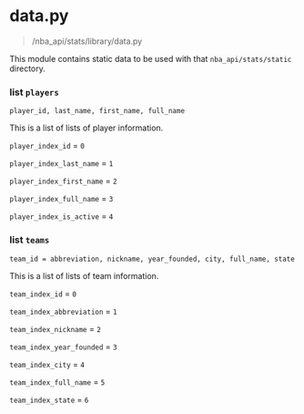 # data.py
>/nba_api/stats/library/data.py

This module contains static data to be used with that `nba_api/stats/static` directory.

### list `players`

```text
player_id, last_name, first_name, full_name
```

This is a list of lists of player information.

`player_index_id` = `0`

`player_index_last_name` = `1`

`player_index_first_name` = `2`

`player_index_full_name` = `3`

`player_index_is_active` = `4`



### list `teams`

```text
team_id = abbreviation, nickname, year_founded, city, full_name, state
```

This is a list of lists of team information.

`team_index_id` = `0`

`team_index_abbreviation` = `1`

`team_index_nickname` = `2`

`team_index_year_founded` = `3`

`team_index_city` = `4`

`team_index_full_name` = `5`

`team_index_state` = `6`
